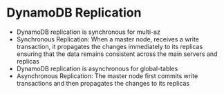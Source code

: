 
# DynamoDB Replication
- DynamoDB replication is synchronous for multi-az
- Synchronous Replication: When a master node, receives a write transaction, it propagates the changes immediately to 
  its replicas ensuring that the data remains consistent across the main servers and replicas
- DynamoDB replication is asynchronous for global-tables
- Asynchronous Replication: The master node first commits write transactions and then propagates the changes to its 
  replicas